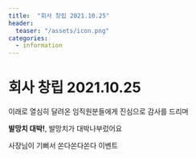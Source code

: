 ```yaml
---
title:  "회사 창립 2021.10.25"
header:
  teaser: "/assets/icon.png"
categories: 
  - information
---
```


# 회사 창립 2021.10.25

이래로 열심히 달려온 임직원분들에게 진심으로 감사를 드리며 

**발망치 대박!**, 발망치가 대박나부렀어요

사장님이 기뻐서 쏜다쏜다쏜다 이벤트
